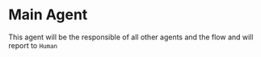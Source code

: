 # Main Agent
This agent will be the responsible of all other agents and the flow and will report to `Human`

